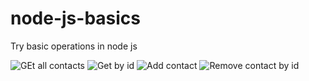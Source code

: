 # node-js-basics

Try basic operations in node js

<img src="https://i.ibb.co/C2jjD2V/list.jpg" alt="GEt all contacts">
<img src="https://i.ibb.co/TgShRp3/getById.jpg" alt="Get by id">
<img src="https://i.ibb.co/s1qfm9Y/add.jpg" alt="Add contact">
<img src="https://i.ibb.co/ykxtFL4/remove.jpg" alt="Remove contact by id">
